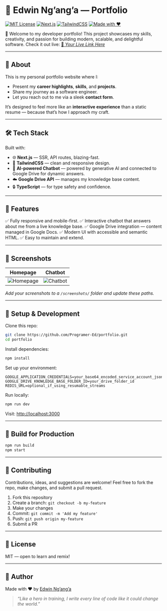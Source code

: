 # 🚀 Edwin Ng’ang’a — Portfolio

[![MIT License](https://img.shields.io/badge/license-MIT-green.svg)](LICENSE)
[![Next.js](https://img.shields.io/badge/Built%20With-Next.js-blue.svg)](https://nextjs.org/)
[![TailwindCSS](https://img.shields.io/badge/Styled%20With-TailwindCSS-38BDF8.svg)](https://tailwindcss.com/)
[![Made with ❤️](https://img.shields.io/badge/Made%20With-%E2%9D%A4-red.svg)](https://github.com/Programer-Ed)

👋 Welcome to my developer portfolio!
This project showcases my skills, creativity, and passion for building modern, scalable, and delightful software.
Check it out live: [🔗 *Your Live Link Here*](https://your-portfolio-link.com)

---

## 📂 About

This is my personal portfolio website where I:

* Present my **career highlights**, **skills**, and **projects**.
* Share my journey as a software engineer.
* Let you reach out to me via a sleek **contact form**.

It’s designed to feel more like an **interactive experience** than a static resume — because that’s how I approach my craft.

---

## 🛠️ Tech Stack

Built with:

* 🌐 **Next.js** — SSR, API routes, blazing-fast.
* 🎨 **TailwindCSS** — clean and responsive design.
* 🤖 **AI-powered Chatbot** — powered by generative AI and connected to Google Drive for dynamic answers.
* ☁️ **Google Drive API** — manages my knowledge base content.
* 🔒 **TypeScript** — for type safety and confidence.

---

## 💬 Features

✅ Fully responsive and mobile-first.
✅ Interactive chatbot that answers about me from a live knowledge base.
✅ Google Drive integration — content managed in Google Docs.
✅ Modern UI with accessible and semantic HTML.
✅ Easy to maintain and extend.

---

## 📸 Screenshots

| Homepage                              | Chatbot                             |
| ------------------------------------- | ----------------------------------- |
| ![Homepage](public/screenshots/hero.png) | ![Chatbot](public/screenshots/ai.png) |

*Add your screenshots to a `/screenshots/` folder and update these paths.*

---

## 🚧 Setup & Development

Clone this repo:

```bash
git clone https://github.com/Programer-Ed/portfolio.git
cd portfolio
```

Install dependencies:

```bash
npm install
```

Set up your environment:

```env
GOOGLE_APPLICATION_CREDENTIALS=your_base64_encoded_service_account_json
GOOGLE_DRIVE_KNOWLEDGE_BASE_FOLDER_ID=your_drive_folder_id
REDIS_URL=optional_if_using_resumable_streams
```

Run locally:

```bash
npm run dev
```

Visit: [http://localhost:3000](http://localhost:3000)

---

## 🧪 Build for Production

```bash
npm run build
npm start
```

---

## 🤝 Contributing

Contributions, ideas, and suggestions are welcome!
Feel free to fork the repo, make changes, and submit a pull request.

1. Fork this repository
2. Create a branch: `git checkout -b my-feature`
3. Make your changes
4. Commit: `git commit -m 'Add my feature'`
5. Push: `git push origin my-feature`
6. Submit a PR

---

## 📜 License

MIT — open to learn and remix!

---

## 🌟 Author

Made with ❤️ by [Edwin Ng’ang’a](mailto:edwin.nganga.tech@gmail.com)

> *“Like a hero in training, I write every line of code like it could change the world.”*

